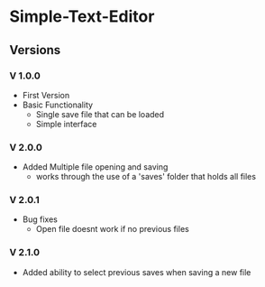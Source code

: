 # Simple-Text-Editor 
## Versions 
### V 1.0.0 
* First Version 
* Basic Functionality 
  * Single save file that can be loaded 
  * Simple interface 
### V 2.0.0 
* Added Multiple file opening and saving 
  * works through the use of a 'saves' folder that holds all files 
### V 2.0.1 
* Bug fixes 
  * Open file doesnt work if no previous files 
### V 2.1.0 
* Added ability to select previous saves when saving a new file